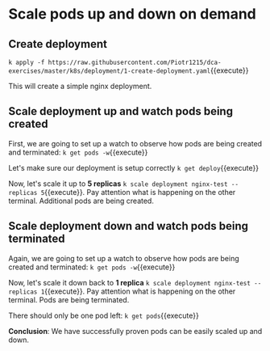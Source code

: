 # Scale pods up and down on demand

## Create deployment

`k apply -f https://raw.githubusercontent.com/Piotr1215/dca-exercises/master/k8s/deployment/1-create-deployment.yaml`{{execute}}

This will create a simple nginx deployment.

## Scale deployment up and watch pods being created

First, we are going to set up a watch to observe how pods are being created and terminated: `k get pods -w`{{execute}}

Let's make sure our deployment is setup correctly `k get deploy`{{execute}}

Now, let's scale it up to **5 replicas** `k scale deployment nginx-test --replicas 5`{{execute}}. Pay attention what is happening on the other terminal. Additional pods are being created.

## Scale deployment down and watch pods being terminated

Again, we are going to set up a watch to observe how pods are being created and terminated: `k get pods -w`{{execute}}

Now, let's scale it down back to **1 replica** `k scale deployment nginx-test --replicas 1`{{execute}}. Pay attention what is happening on the other terminal. Pods are being terminated.

There should only be one pod left: `k get pods`{{execute}}

**Conclusion**: We have successfully proven pods can be easily scaled up and down.
